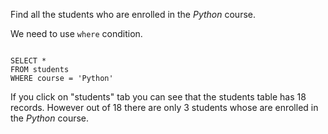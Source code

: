 Find all the students who are enrolled in the _Python_ course.

We need to use `where` condition.

<Editor lang="sql" dbName="students1.db">
<code>
SELECT *
FROM students
WHERE course = 'Python'
</code>
</Editor>

If you click on "students" tab you can see that the students table has 18 records.
However out of 18 there are only 3 students whose are enrolled in the _Python_ course.